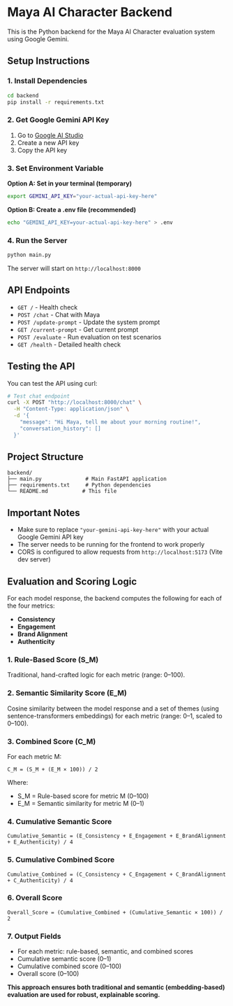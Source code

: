 # Maya AI Character Backend

This is the Python backend for the Maya AI Character evaluation system using Google Gemini.

## Setup Instructions

### 1. Install Dependencies

```bash
cd backend
pip install -r requirements.txt
```

### 2. Get Google Gemini API Key

1. Go to [Google AI Studio](https://makersuite.google.com/app/apikey)
2. Create a new API key
3. Copy the API key

### 3. Set Environment Variable

**Option A: Set in your terminal (temporary)**
```bash
export GEMINI_API_KEY="your-actual-api-key-here"
```

**Option B: Create a .env file (recommended)**
```bash
echo "GEMINI_API_KEY=your-actual-api-key-here" > .env
```

### 4. Run the Server

```bash
python main.py
```

The server will start on `http://localhost:8000`

## API Endpoints

- `GET /` - Health check
- `POST /chat` - Chat with Maya
- `POST /update-prompt` - Update the system prompt
- `GET /current-prompt` - Get current prompt
- `POST /evaluate` - Run evaluation on test scenarios
- `GET /health` - Detailed health check

## Testing the API

You can test the API using curl:

```bash
# Test chat endpoint
curl -X POST "http://localhost:8000/chat" \
  -H "Content-Type: application/json" \
  -d '{
    "message": "Hi Maya, tell me about your morning routine!",
    "conversation_history": []
  }'
```

## Project Structure

```
backend/
├── main.py              # Main FastAPI application
├── requirements.txt     # Python dependencies
└── README.md           # This file
```

## Important Notes

- Make sure to replace `"your-gemini-api-key-here"` with your actual Google Gemini API key
- The server needs to be running for the frontend to work properly
- CORS is configured to allow requests from `http://localhost:5173` (Vite dev server)

## Evaluation and Scoring Logic

For each model response, the backend computes the following for each of the four metrics:
- **Consistency**
- **Engagement**
- **Brand Alignment**
- **Authenticity**

### 1. Rule-Based Score (S_M)
Traditional, hand-crafted logic for each metric (range: 0–100).

### 2. Semantic Similarity Score (E_M)
Cosine similarity between the model response and a set of themes (using sentence-transformers embeddings) for each metric (range: 0–1, scaled to 0–100).

### 3. Combined Score (C_M)
For each metric M:

    C_M = (S_M + (E_M × 100)) / 2

Where:
- S_M = Rule-based score for metric M (0–100)
- E_M = Semantic similarity for metric M (0–1)

### 4. Cumulative Semantic Score

    Cumulative_Semantic = (E_Consistency + E_Engagement + E_BrandAlignment + E_Authenticity) / 4

### 5. Cumulative Combined Score

    Cumulative_Combined = (C_Consistency + C_Engagement + C_BrandAlignment + C_Authenticity) / 4

### 6. Overall Score

    Overall_Score = (Cumulative_Combined + (Cumulative_Semantic × 100)) / 2

### 7. Output Fields
- For each metric: rule-based, semantic, and combined scores
- Cumulative semantic score (0–1)
- Cumulative combined score (0–100)
- Overall score (0–100)

**This approach ensures both traditional and semantic (embedding-based) evaluation are used for robust, explainable scoring.**